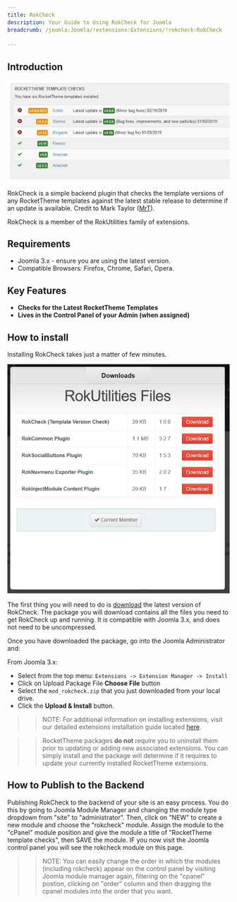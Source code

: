 ```yaml
---
title: RokCheck
description: Your Guide to Using RokCheck for Joomla
breadcrumb: /joomla:Joomla/!extensions:Extensions/!rokcheck:RokCheck

---
```


Introduction
--------------

![](assets/rokcheck.png)

RokCheck is a simple backend plugin that checks the template versions of any RocketTheme templates against the latest stable release to determine if an update is available. Credit to Mark Taylor ([MrT](https://rockettheme.com/forum/profile/76563-mrt)).

RokCheck is a member of the RokUtilities family of extensions.

Requirements
------------

* Joomla 3.x - ensure you are using the latest version.
* Compatible Browsers: Firefox, Chrome, Safari, Opera.

Key Features
-----

* **Checks for the Latest RocketTheme Templates**
* **Lives in the Control Panel of your Admin (when assigned)**

How to install
--------------

Installing RokCheck takes just a matter of few minutes.

![RokCheck](assets/rokcheck_1.png)

The first thing you will need to do is [download](http://www.rockettheme.com/joomla/extensions/rokutilities/) the latest version of RokCheck. The package you will download contains all the files you need to get RokCheck up and running. It is compatible with Joomla 3.x, and does not need to be uncompressed. 

Once you have downloaded the package, go into the Joomla Administrator and:

From Joomla 3.x:

* Select from the top menu: `Extensions -> Extension Manager -> Install`
* Click on Upload Package File **Choose File** button
* Select the `mod_rokcheck.zip` that you just downloaded from your local drive.
* Click the **Upload & Install** button.

>> NOTE: For additional information on installing extensions, visit our detailed extensions installation guide located [here](../../platform/extensions.md#how-to-install-an-extension).

>> RocketTheme packages **do not** require you to uninstall them prior to updating or adding new associated extensions. You can simply install and the package will determine if it requires to update your currently installed RocketTheme extensions.

How to Publish to the Backend
-----

Publishing RokCheck to the backend of your site is an easy process. You do this by going to Joomla Module Manager and changing the module type dropdown from "site" to "administrator". Then, click on "NEW" to create a new module and choose the "rokcheck" module. Assign the module to the "cPanel" module position and give the module a title of "RocketTheme template checks", then SAVE the module. IF you now visit the Joomla control panel you will see the rokcheck module on this page.

>> NOTE: You can easily change the order in which the modules (including rokcheck) appear on the control panel by visiting Joomla module manager again, filtering on the "cpanel" postion, clicking on "order" column and then dragging the cpanel modules into the order that you want.

